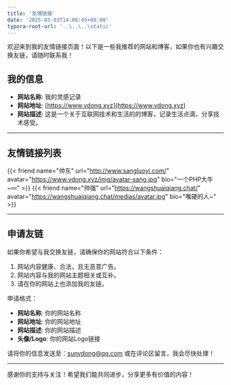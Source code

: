 ```yaml
---
title: '友情链接'
date: '2025-03-03T14:06:45+08:00'
typora-root-url: '..\..\..\static'
---
```



欢迎来到我的友情链接页面！以下是一些我推荐的网站和博客，如果你也有兴趣交换友链，请随时联系我！

## 我的信息

- **网站名称**: 我的灵感记录
- **网站地址**: [https://www.vdong.xyz](https://www.vdong.xyz)  
- **网站描述**: 这是一个关于互联网技术和生活的的博客，记录生活点滴，分享技术感受。  

---

## 友情链接列表

{{< friend name="帅东" url="http://www.sangluoyi.com/" avatar="https://www.vdong.xyz/img/avatar-sang.jpg" bio="一个PHP大牛~💤" >}}
{{< friend name="帅强" url="https://wangshuaiqiang.chat/" avatar="https://wangshuaiqiang.chat/medias/avatar.jpg" bio="嘴硬的人~" >}}


---

## 申请友链

如果你希望与我交换友链，请确保你的网站符合以下条件：

1. 网站内容健康、合法，且无恶意广告。
2. 网站内容与我的网站主题相关或互补。
3. 请在你的网站上也添加我的友链。

申请格式：

- **网站名称**: 你的网站名称  
- **网站地址**: 你的网站地址  
- **网站描述**: 你的网站描述  
- **头像/Logo**: 你的网站Logo链接  

请将你的信息发送至：[sunvdong@qq.com](mailto:sunvdong@qq.com) 或在评论区留言，我会尽快处理！

---

感谢你的支持与关注！希望我们能共同进步，分享更多有价值的内容！